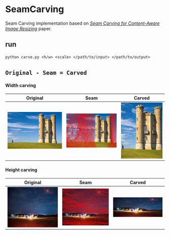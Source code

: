 # SeamCarving
Seam Carving implementation based on *[Seam Carving for Content-Aware Image Resizing](https://inst.eecs.berkeley.edu/~cs194-26/fa16/hw/proj4-seamcarving/imret.pdf)* paper. 

## run 
`
python carve.py <h/w> <scale> </path/to/input> </path/to/output>
`

## `Original - Seam = Carved`
#### Width carving
| Original | Seam | Carved |
| --- | --- | --- |
| ![original](https://raw.githubusercontent.com/ktw361/SeamCarving/master/imgs/Broadway_tower.jpg)| ![Seam](https://raw.githubusercontent.com/ktw361/SeamCarving/master/output_imgs/Broadway_tower_shrunk_seam.jpg) | ![shrunk](https://raw.githubusercontent.com/ktw361/SeamCarving/master/output_imgs/Broadway_tower_shrunk.jpg) |

#### Height carving
| Original | Seam | Carved |
| --- | --- | --- |
| ![original](https://raw.githubusercontent.com/ktw361/SeamCarving/master/imgs/night.jpg) | ![shrunk](https://raw.githubusercontent.com/ktw361/SeamCarving/master/output_imgs/night_shrunk_seam.jpg)| ![shrunk](https://raw.githubusercontent.com/ktw361/SeamCarving/master/output_imgs/night_shrunk.jpg)|
